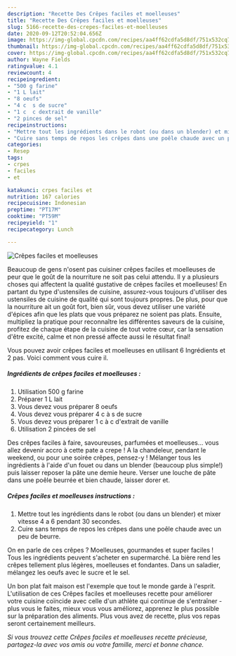 ```yaml
---
description: "Recette Des Crêpes faciles et moelleuses"
title: "Recette Des Crêpes faciles et moelleuses"
slug: 5166-recette-des-crepes-faciles-et-moelleuses
date: 2020-09-12T20:52:04.656Z
image: https://img-global.cpcdn.com/recipes/aa4ff62cdfa5d8df/751x532cq70/crepes-faciles-et-moelleuses-photo-principale-de-la-recette.jpg
thumbnail: https://img-global.cpcdn.com/recipes/aa4ff62cdfa5d8df/751x532cq70/crepes-faciles-et-moelleuses-photo-principale-de-la-recette.jpg
cover: https://img-global.cpcdn.com/recipes/aa4ff62cdfa5d8df/751x532cq70/crepes-faciles-et-moelleuses-photo-principale-de-la-recette.jpg
author: Wayne Fields
ratingvalue: 4.1
reviewcount: 4
recipeingredient:
- "500 g farine"
- "1 L lait"
- "8 oeufs"
- "4 c  s de sucre"
- "1 c  c dextrait de vanille"
- "2 pinces de sel"
recipeinstructions:
- "Mettre tout les ingrédients dans le robot (ou dans un blender) et mixer vitesse 4 a 6 pendant 30 secondes."
- "Cuire sans temps de repos les crêpes dans une poêle chaude avec un peu de beurre."
categories:
- Resep
tags:
- crpes
- faciles
- et

katakunci: crpes faciles et 
nutrition: 167 calories
recipecuisine: Indonesian
preptime: "PT17M"
cooktime: "PT59M"
recipeyield: "1"
recipecategory: Lunch

---
```



![Crêpes faciles et moelleuses](https://img-global.cpcdn.com/recipes/aa4ff62cdfa5d8df/751x532cq70/crepes-faciles-et-moelleuses-photo-principale-de-la-recette.jpg)

Beaucoup de gens n'osent pas cuisiner crêpes faciles et moelleuses de peur que le goût de la nourriture ne soit pas celui attendu. Il y a plusieurs choses qui affectent la qualité gustative de crêpes faciles et moelleuses! En partant du type d'ustensiles de cuisine, assurez-vous toujours d'utiliser des ustensiles de cuisine de qualité qui sont toujours propres. De plus, pour que la nourriture ait un goût fort, bien sûr, vous devez utiliser une variété d'épices afin que les plats que vous préparez ne soient pas plats. Ensuite, multipliez la pratique pour reconnaître les différentes saveurs de la cuisine, profitez de chaque étape de la cuisine de tout votre cœur, car la sensation d'être excité, calme et non pressé affecte aussi le résultat final!

<!--inarticleads1-->

Vous pouvez avoir crêpes faciles et moelleuses en utilisant 6 Ingrédients et 2 pas. Voici comment vous cuire il.

##### Ingrédients de crêpes faciles et moelleuses :

1. Utilisation 500 g farine
1. Préparer 1 L lait
1. Vous devez vous préparer 8 oeufs
1. Vous devez vous préparer 4 c à s de sucre
1. Vous devez vous préparer 1 c à c d&#39;extrait de vanille
1. Utilisation 2 pincées de sel


Des crêpes faciles à faire, savoureuses, parfumées et moelleuses… vous allez devenir accro à cette pate a crepe ! A la chandeleur, pendant le weekend, ou pour une soirée crêpes, pensez-y ! Mélanger tous les ingrédients à l&#39;aide d&#39;un fouet ou dans un blender (beaucoup plus simple!) puis laisser reposer la pâte une demie heure. Verser une louche de pâte dans une poêle beurrée et bien chaude, laisser dorer et. 

<!--inarticleads2-->

##### Crêpes faciles et moelleuses instructions :

1. Mettre tout les ingrédients dans le robot (ou dans un blender) et mixer vitesse 4 a 6 pendant 30 secondes.
1. Cuire sans temps de repos les crêpes dans une poêle chaude avec un peu de beurre.


On en parle de ces crêpes ? Moelleuses, gourmandes et super faciles ! Tous les ingrédients peuvent s&#39;acheter en supermarché. La bière rend les crêpes tellement plus légères, moelleuses et fondantes. Dans un saladier, mélangez les oeufs avec le sucre et le sel. 

<!--inarticleads1-->

<p>
Un bon plat fait maison est l'exemple que tout le monde garde à l'esprit. L'utilisation de ces Crêpes faciles et moelleuses recette pour améliorer votre cuisine coïncide avec celle d'un athlète qui continue de s'entraîner - plus vous le faites, mieux vous vous améliorez, apprenez le plus possible sur la préparation des aliments. Plus vous avez de recette, plus vos repas seront certainement meilleurs.
</p>

<p>
<i>Si vous trouvez cette Crêpes faciles et moelleuses recette précieuse, partagez-la avec vos amis ou votre famille, merci et bonne chance.</i>
</p>
